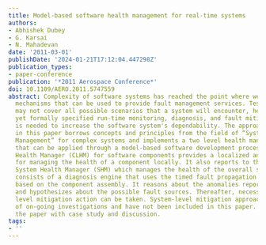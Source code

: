 ```yaml
---
title: Model-based software health management for real-time systems
authors:
- Abhishek Dubey
- G. Karsai
- N. Mahadevan
date: '2011-03-01'
publishDate: '2024-01-21T17:12:04.447298Z'
publication_types:
- paper-conference
publication: '*2011 Aerospace Conference*'
doi: 10.1109/AERO.2011.5747559
abstract: Complexity of software systems has reached the point where we need run-time
  mechanisms that can be used to provide fault management services. Testing and verification
  may not cover all possible scenarios that a system will encounter, hence a simpler,
  yet formally specified run-time monitoring, diagnosis, and fault mitigation architecture
  is needed to increase the software system's dependability. The approach described
  in this paper borrows concepts and principles from the field of “Systems Health
  Management” for complex systems and implements a two level health management strategy
  that can be applied through a model-based software development process. The Component-level
  Health Manager (CLHM) for software components provides a localized and limited functionality
  for managing the health of a component locally. It also reports to the higher-level
  System Health Manager (SHM) which manages the health of the overall system. SHM
  consists of a diagnosis engine that uses the timed fault propagation (TFPG) model
  based on the component assembly. It reasons about the anomalies reported by CLHM
  and hypothesizes about the possible fault sources. Thereafter, necessary system
  level mitigation action can be taken. System-level mitigation approaches are subject
  of on-going investigations and have not been included in this paper. We conclude
  the paper with case study and discussion.
tags:
- ''
---
```

